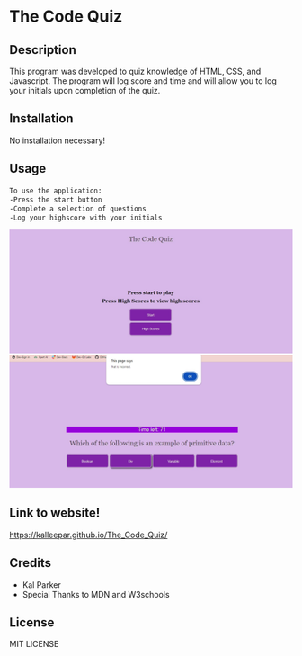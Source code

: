 # The Code Quiz

## Description

This program was developed to quiz knowledge of HTML, CSS, and Javascript.
The program will log score and time and will allow you to log your 
initials upon completion of the quiz.


## Installation

No installation necessary!

## Usage

    To use the application:
    -Press the start button
    -Complete a selection of questions
    -Log your highscore with your initials


![Alt text](images/thecodequizsample.jpg)
![Alt text](images/thecodequizsample2.jpg)

## Link to website!
https://kalleepar.github.io/The_Code_Quiz/

## Credits

- Kal Parker
- Special Thanks to MDN and W3schools

## License

MIT LICENSE